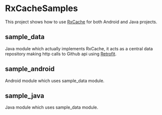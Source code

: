 RxCacheSamples
==============
This project shows how to use [RxCache](https://github.com/VictorAlbertos/RxCache) for both Android and Java projects. 

sample_data
-----------
Java module which actually implements RxCache, it acts as a central data repository making http calls to Github api using [Retrofit](https://github.com/square/retrofit). 

sample_android
--------------
Android module which uses sample_data module.

sample_java
-----------
Java module which uses sample_data module.
